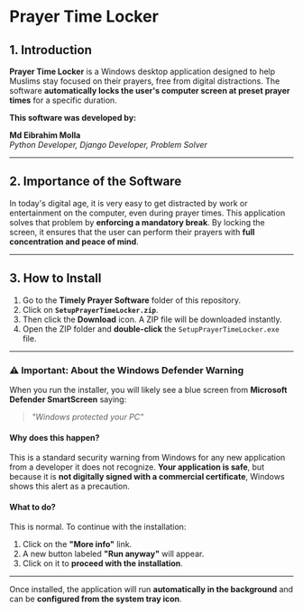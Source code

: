 # Prayer Time Locker

## 1. Introduction

**Prayer Time Locker** is a Windows desktop application designed to help Muslims stay focused on their prayers, free from digital distractions. The software **automatically locks the user's computer screen at preset prayer times** for a specific duration.

**This software was developed by:**

**Md Eibrahim Molla**  
*Python Developer, Django Developer, Problem Solver*

---

## 2. Importance of the Software

In today's digital age, it is very easy to get distracted by work or entertainment on the computer, even during prayer times. This application solves that problem by **enforcing a mandatory break**. By locking the screen, it ensures that the user can perform their prayers with **full concentration and peace of mind**.

---

## 3. How to Install

1. Go to the **Timely Prayer Software** folder of this repository.
2. Click on **`SetupPrayerTimeLocker.zip`**.
3. Then click the **Download** icon. A ZIP file will be downloaded instantly.
4. Open the ZIP folder and **double-click** the `SetupPrayerTimeLocker.exe` file.

---

### ⚠️ Important: About the Windows Defender Warning

When you run the installer, you will likely see a blue screen from **Microsoft Defender SmartScreen** saying:

> *"Windows protected your PC"*

#### Why does this happen?

This is a standard security warning from Windows for any new application from a developer it does not recognize. **Your application is safe**, but because it is **not digitally signed with a commercial certificate**, Windows shows this alert as a precaution.

#### What to do?

This is normal. To continue with the installation:

1. Click on the **"More info"** link.
2. A new button labeled **"Run anyway"** will appear.
3. Click on it to **proceed with the installation**.

---

Once installed, the application will run **automatically in the background** and can be **configured from the system tray icon**.

